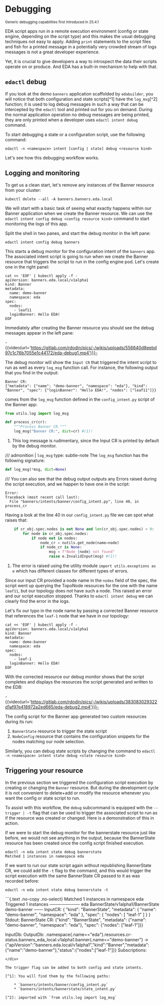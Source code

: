 # Debugging

<small>Generic debugging capabilities first introduced in 25.4.1</small>

EDA script apps run in a remote execution environment (config or state engine, depending on the script type) and this makes the usual debugging techniques not easy to apply. Adding `print` statements to the script files and fish for a printed message in a potentially very crowded stream of logs messages is not a great developer experience.

Yet, it is crucial to give developers a way to introspect the data their scripts operate on or produce. And EDA has a built-in mechanism to help with that.

## `edactl` debug

If you look at the demo `banners` application scaffolded by `edabuilder`, you will notice that both configuration and state scripts[^1] have the `log_msg`[^2] function; it is used to log debug messages in such a way that can be intercepted by the `edactl` tool and printed out for you on demand. During the normal application operation no debug messages are being printed, they are only printed when a developer uses `edactl intent debug` command.

To start debugging a state or a configuration script, use the following command:

```shell
edactl -n <namespace> intent [config | state] debug <resource kind>
```

Let's see how this debugging workflow works.

## Logging and monitoring

To get us a clean start, let's remove any instances of the Banner resource from your cluster:

```shell
kubectl delete --all -A banners.banners.eda.local
```

We will start with a basic task of seeing what exactly happens within our Banner application when we create the Banner resource. We can use the `edactl intent config debug <config resource kind>` command to start monitoring the logs of this app.

Split the shell in two panes, and start the debug monitor in the left pane:

```shell
edactl intent config debug banners
```

This starts a debug monitor for the configuration intent of the `banners` app. The associated intent script is going to run when we create the Banner resource that triggers the script to run in the config engine pod. Let's create one in the right panel:

```shell
cat << 'EOF' | kubectl apply -f -
apiVersion: banners.eda.local/v1alpha1
kind: Banner
metadata:
  name: demo-banner
  namespace: eda
spec:
  nodes:
    - leaf11
  loginBanner: Hello EDA!
EOF
```

Immediately after creating the Banner resource you should see the debug messages appear in the left pane:

-{{video(url='https://gitlab.com/rdodin/pics/-/wikis/uploads/556640d8eebd97c1c76b7055e1c44172/eda-debug1.mp4')}}-

The debug monitor will show the `Input CR` that triggered the intent script to run as well as every `log_msg` function call. For instance, the following output that you find in the output:

```
Banner CR:
{"metadata": {"name": "demo-banner", "namespace": "eda"}, "kind": "Banner", "spec": {"loginBanner": "Hello EDA!", "nodes": ["leaf11"]}}
```

comes from the `log_msg` function defined in the `config_intent.py` script of the Banner app:

```python
from utils.log import log_msg

def process_cr(cr):
    """Process Banner CR."""
    log_msg("Banner CR:", dict=cr) #(1)!
```

1. This log message is rudimentary, since the Input CR is printed by default by the debug monitor.

/// admonition | `log_msg`
    type: subtle-note
The `log_msg` function has the following signature:

```python
def log_msg(*msg, dict=None)
```

///
You can also see that the debug output outputs any Errors raised during the script execution, and we happen to have one in the script:

```
Error:
Traceback (most recent call last):
  File "banners/intents/banner/config_intent.py", line 40, in process_cr
```

Having a look at the line 40 in our `config_intent.py` file we can spot what raises that:

```python linenums="34"
    if cr_obj.spec.nodes is not None and len(cr_obj.spec.nodes) > 0:
        for node in cr_obj.spec.nodes:
            if node not in nodes:
                node_cr = nutils.get_node(name=node)
                if node_cr is None:
                    msg = f"Node {node} not found"
                    raise e.InvalidInput(msg) #(1)!
```

1. The error is raised using the utility module `import utils.exceptions as e` which has different classes for different types of errors.

Since our input CR provided a node name in the `nodes` field of the spec, the script went up querying the TopoNode resources for the one with the name `leaf11`, but our topology does not have such a node. This raised an error and our script execution stopped. Thanks to `edactl intent debug` we can clearly find the error in the logs.

Let's fix our typo in the node name by passing a corrected Banner resource that references the `leaf-1` node that we have in our topology:

```shell
cat << 'EOF' | kubectl apply -f -
apiVersion: banners.eda.local/v1alpha1
kind: Banner
metadata:
  name: demo-banner
  namespace: eda
spec:
  nodes:
    - leaf-1
  loginBanner: Hello EDA!
EOF
```

With the corrected resource our debug monitor shows that the script completes and displays the resources the script generated and written to the EDB:

-{{video(url='https://gitlab.com/rdodin/pics/-/wikis/uploads/383083029322d1af97e418972a2ed665/eda-debug2.mp4')}}-

The config script for the Banner app generated two custom resources during its run:

1. `BannerState` resource to trigger the state script
2. `NodeConfig` resource that contains the configuration snippets for the nodes matching our node selection.

Similarly, you can debug state scripts by changing the command to `edactl -n <namespace> intent state debug <state resource kind>`

## Triggering your resource

In the previous section we triggered the configuration script execution by creating or changing the `Banner` resource. But during the development cycle it is not convenient to delete+add or modify the resource whenever you want the config or state script to run.

To assist with this workflow, the `debug` subcommand is equipped with the `--trigger | -t` flag that can be used to trigger the associated script to run as if the resource was created or changed. Here is a demonstration of this in action.

If we were to start the debug monitor for the bannerstate resource just like before, we would not see anything in the output, because the BannerState resource has been created once the config script finished execution.

```shell
edactl -n eda intent state debug bannerstate
Matched 1 instances in namespace eda
```

If we want to run our state script again without republishing BannerState CR, we could add the `-t` flag to the command, and this would trigger the script execution with the same BannerState CR passed to it as was recorded before:

```shell
edactl -n eda intent state debug bannerstate -t
```

<div class="embed-result">
```{.text .no-copy .no-select}
Matched 1 instances in namespace eda
Triggered 1 instances
────────── eda BannerState/v1alpha1/BannerState demo-banner ───
InputCR:
    {
      "kind": "BannerState",
      "metadata": {
        "name": "demo-banner",
        "namespace": "eda"
      },
      "spec": {
        "nodes": [
          "leaf-1"
        ]
      }
    }
Stdout:
BannerState CR:
{"kind": "BannerState", "metadata": {"name": "demo-banner", "namespace": "eda"}, "spec": {"nodes": ["leaf-1"]}}

InputDb:
OutputDb:
  .namespace{.name=="eda"}.resources.cr-status.banners_eda_local.v1alpha1.banner{.name=="demo-banner"}
    -> {"apiVersion":"banners.eda.local/v1alpha1","kind":"Banner","metadata":{"name":"demo-banner"},"status":{"nodes":["leaf-1"]}}
Subscriptions:

```
</div>

The trigger flag can be added to both config and state intents.

[^1]: You will find them by the following paths:

    * `banners/intents/banner/config_intent.py`
    * `banners/intents/bannerstate/state_intent.py`

[^2]: imported with `from utils.log import log_msg`
